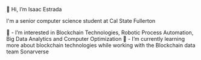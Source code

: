 👋 Hi, I’m Isaac Estrada

I'm a senior computer science student at Cal State Fullerton

👀 - I’m interested in Blockchain Technologies, Robotic Process Automation, Big Data Analytics and Computer Optimization 
🌱 - I’m currently learning more about blockchain technologies while working with the Blockchain data team Sonarverse
